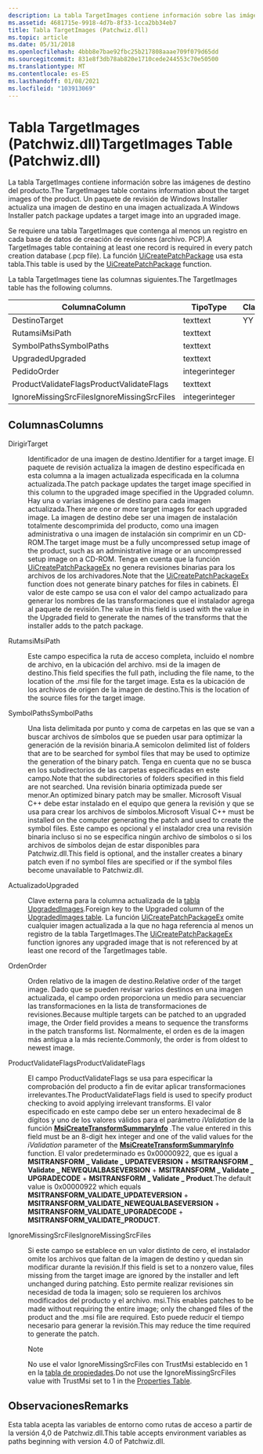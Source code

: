 ```yaml
---
description: La tabla TargetImages contiene información sobre las imágenes de destino del producto. Un paquete de revisión de Windows Installer actualiza una imagen de destino en una imagen actualizada.
ms.assetid: 4681715e-9918-4d7b-8f33-1cca2bb34eb7
title: Tabla TargetImages (Patchwiz.dll)
ms.topic: article
ms.date: 05/31/2018
ms.openlocfilehash: 4bbb8e7bae92fbc25b217808aaae709f079d65dd
ms.sourcegitcommit: 831e8f3db78ab820e1710cede244553c70e50500
ms.translationtype: MT
ms.contentlocale: es-ES
ms.lasthandoff: 01/08/2021
ms.locfileid: "103913069"
---
```

# <a name="targetimages-table-patchwizdll"></a><span data-ttu-id="b3b9d-104">Tabla TargetImages (Patchwiz.dll)</span><span class="sxs-lookup"><span data-stu-id="b3b9d-104">TargetImages Table (Patchwiz.dll)</span></span>

<span data-ttu-id="b3b9d-105">La tabla TargetImages contiene información sobre las imágenes de destino del producto.</span><span class="sxs-lookup"><span data-stu-id="b3b9d-105">The TargetImages table contains information about the target images of the product.</span></span> <span data-ttu-id="b3b9d-106">Un paquete de revisión de Windows Installer actualiza una imagen de destino en una imagen actualizada.</span><span class="sxs-lookup"><span data-stu-id="b3b9d-106">A Windows Installer patch package updates a target image into an upgraded image.</span></span>

<span data-ttu-id="b3b9d-107">Se requiere una tabla TargetImages que contenga al menos un registro en cada base de datos de creación de revisiones (archivo. PCP).</span><span class="sxs-lookup"><span data-stu-id="b3b9d-107">A TargetImages table containing at least one record is required in every patch creation database (.pcp file).</span></span> <span data-ttu-id="b3b9d-108">La función [UiCreatePatchPackage](uicreatepatchpackage-patchwiz-dll-.md) usa esta tabla.</span><span class="sxs-lookup"><span data-stu-id="b3b9d-108">This table is used by the [UiCreatePatchPackage](uicreatepatchpackage-patchwiz-dll-.md) function.</span></span>

<span data-ttu-id="b3b9d-109">La tabla TargetImages tiene las columnas siguientes.</span><span class="sxs-lookup"><span data-stu-id="b3b9d-109">The TargetImages table has the following columns.</span></span>



| <span data-ttu-id="b3b9d-110">Columna</span><span class="sxs-lookup"><span data-stu-id="b3b9d-110">Column</span></span>                | <span data-ttu-id="b3b9d-111">Tipo</span><span class="sxs-lookup"><span data-stu-id="b3b9d-111">Type</span></span>    | <span data-ttu-id="b3b9d-112">Clave</span><span class="sxs-lookup"><span data-stu-id="b3b9d-112">Key</span></span> | <span data-ttu-id="b3b9d-113">Nullable</span><span class="sxs-lookup"><span data-stu-id="b3b9d-113">Nullable</span></span> |
|-----------------------|---------|-----|----------|
| <span data-ttu-id="b3b9d-114">Destino</span><span class="sxs-lookup"><span data-stu-id="b3b9d-114">Target</span></span>                | <span data-ttu-id="b3b9d-115">text</span><span class="sxs-lookup"><span data-stu-id="b3b9d-115">text</span></span>    | <span data-ttu-id="b3b9d-116">Y</span><span class="sxs-lookup"><span data-stu-id="b3b9d-116">Y</span></span>   | <span data-ttu-id="b3b9d-117">N</span><span class="sxs-lookup"><span data-stu-id="b3b9d-117">N</span></span>        |
| <span data-ttu-id="b3b9d-118">Rutamsi</span><span class="sxs-lookup"><span data-stu-id="b3b9d-118">MsiPath</span></span>               | <span data-ttu-id="b3b9d-119">text</span><span class="sxs-lookup"><span data-stu-id="b3b9d-119">text</span></span>    |     | <span data-ttu-id="b3b9d-120">N</span><span class="sxs-lookup"><span data-stu-id="b3b9d-120">N</span></span>        |
| <span data-ttu-id="b3b9d-121">SymbolPaths</span><span class="sxs-lookup"><span data-stu-id="b3b9d-121">SymbolPaths</span></span>           | <span data-ttu-id="b3b9d-122">text</span><span class="sxs-lookup"><span data-stu-id="b3b9d-122">text</span></span>    |     | <span data-ttu-id="b3b9d-123">Y</span><span class="sxs-lookup"><span data-stu-id="b3b9d-123">Y</span></span>        |
| <span data-ttu-id="b3b9d-124">Upgraded</span><span class="sxs-lookup"><span data-stu-id="b3b9d-124">Upgraded</span></span>              | <span data-ttu-id="b3b9d-125">text</span><span class="sxs-lookup"><span data-stu-id="b3b9d-125">text</span></span>    |     | <span data-ttu-id="b3b9d-126">N</span><span class="sxs-lookup"><span data-stu-id="b3b9d-126">N</span></span>        |
| <span data-ttu-id="b3b9d-127">Pedido</span><span class="sxs-lookup"><span data-stu-id="b3b9d-127">Order</span></span>                 | <span data-ttu-id="b3b9d-128">integer</span><span class="sxs-lookup"><span data-stu-id="b3b9d-128">integer</span></span> |     | <span data-ttu-id="b3b9d-129">N</span><span class="sxs-lookup"><span data-stu-id="b3b9d-129">N</span></span>        |
| <span data-ttu-id="b3b9d-130">ProductValidateFlags</span><span class="sxs-lookup"><span data-stu-id="b3b9d-130">ProductValidateFlags</span></span>  | <span data-ttu-id="b3b9d-131">text</span><span class="sxs-lookup"><span data-stu-id="b3b9d-131">text</span></span>    |     | <span data-ttu-id="b3b9d-132">Y</span><span class="sxs-lookup"><span data-stu-id="b3b9d-132">Y</span></span>        |
| <span data-ttu-id="b3b9d-133">IgnoreMissingSrcFiles</span><span class="sxs-lookup"><span data-stu-id="b3b9d-133">IgnoreMissingSrcFiles</span></span> | <span data-ttu-id="b3b9d-134">integer</span><span class="sxs-lookup"><span data-stu-id="b3b9d-134">integer</span></span> |     | <span data-ttu-id="b3b9d-135">N</span><span class="sxs-lookup"><span data-stu-id="b3b9d-135">N</span></span>        |



 

## <a name="columns"></a><span data-ttu-id="b3b9d-136">Columnas</span><span class="sxs-lookup"><span data-stu-id="b3b9d-136">Columns</span></span>

<dl> <dt>

<span data-ttu-id="b3b9d-137"><span id="Target"></span><span id="target"></span><span id="TARGET"></span>Dirigir</span><span class="sxs-lookup"><span data-stu-id="b3b9d-137"><span id="Target"></span><span id="target"></span><span id="TARGET"></span>Target</span></span>
</dt> <dd>

<span data-ttu-id="b3b9d-138">Identificador de una imagen de destino.</span><span class="sxs-lookup"><span data-stu-id="b3b9d-138">Identifier for a target image.</span></span> <span data-ttu-id="b3b9d-139">El paquete de revisión actualiza la imagen de destino especificada en esta columna a la imagen actualizada especificada en la columna actualizada.</span><span class="sxs-lookup"><span data-stu-id="b3b9d-139">The patch package updates the target image specified in this column to the upgraded image specified in the Upgraded column.</span></span> <span data-ttu-id="b3b9d-140">Hay una o varias imágenes de destino para cada imagen actualizada.</span><span class="sxs-lookup"><span data-stu-id="b3b9d-140">There are one or more target images for each upgraded image.</span></span> <span data-ttu-id="b3b9d-141">La imagen de destino debe ser una imagen de instalación totalmente descomprimida del producto, como una imagen administrativa o una imagen de instalación sin comprimir en un CD-ROM.</span><span class="sxs-lookup"><span data-stu-id="b3b9d-141">The target image must be a fully uncompressed setup image of the product, such as an administrative image or an uncompressed setup image on a CD-ROM.</span></span> <span data-ttu-id="b3b9d-142">Tenga en cuenta que la función [UiCreatePatchPackageEx](uicreatepatchpackageex--patchwiz-dll-.md) no genera revisiones binarias para los archivos de los archivadores.</span><span class="sxs-lookup"><span data-stu-id="b3b9d-142">Note that the [UiCreatePatchPackageEx](uicreatepatchpackageex--patchwiz-dll-.md) function does not generate binary patches for files in cabinets.</span></span> <span data-ttu-id="b3b9d-143">El valor de este campo se usa con el valor del campo actualizado para generar los nombres de las transformaciones que el instalador agrega al paquete de revisión.</span><span class="sxs-lookup"><span data-stu-id="b3b9d-143">The value in this field is used with the value in the Upgraded field to generate the names of the transforms that the installer adds to the patch package.</span></span>

</dd> <dt>

<span data-ttu-id="b3b9d-144"><span id="MsiPath"></span><span id="msipath"></span><span id="MSIPATH"></span>Rutamsi</span><span class="sxs-lookup"><span data-stu-id="b3b9d-144"><span id="MsiPath"></span><span id="msipath"></span><span id="MSIPATH"></span>MsiPath</span></span>
</dt> <dd>

<span data-ttu-id="b3b9d-145">Este campo especifica la ruta de acceso completa, incluido el nombre de archivo, en la ubicación del archivo. msi de la imagen de destino.</span><span class="sxs-lookup"><span data-stu-id="b3b9d-145">This field specifies the full path, including the file name, to the location of the .msi file for the target image.</span></span> <span data-ttu-id="b3b9d-146">Esta es la ubicación de los archivos de origen de la imagen de destino.</span><span class="sxs-lookup"><span data-stu-id="b3b9d-146">This is the location of the source files for the target image.</span></span>

</dd> <dt>

<span data-ttu-id="b3b9d-147"><span id="SymbolPaths"></span><span id="symbolpaths"></span><span id="SYMBOLPATHS"></span>SymbolPaths</span><span class="sxs-lookup"><span data-stu-id="b3b9d-147"><span id="SymbolPaths"></span><span id="symbolpaths"></span><span id="SYMBOLPATHS"></span>SymbolPaths</span></span>
</dt> <dd>

<span data-ttu-id="b3b9d-148">Una lista delimitada por punto y coma de carpetas en las que se van a buscar archivos de símbolos que se pueden usar para optimizar la generación de la revisión binaria.</span><span class="sxs-lookup"><span data-stu-id="b3b9d-148">A semicolon delimited list of folders that are to be searched for symbol files that may be used to optimize the generation of the binary patch.</span></span> <span data-ttu-id="b3b9d-149">Tenga en cuenta que no se busca en los subdirectorios de las carpetas especificadas en este campo.</span><span class="sxs-lookup"><span data-stu-id="b3b9d-149">Note that the subdirectories of folders specified in this field are not searched.</span></span> <span data-ttu-id="b3b9d-150">Una revisión binaria optimizada puede ser menor.</span><span class="sxs-lookup"><span data-stu-id="b3b9d-150">An optimized binary patch may be smaller.</span></span> <span data-ttu-id="b3b9d-151">Microsoft Visual C++ debe estar instalado en el equipo que genera la revisión y que se usa para crear los archivos de símbolos.</span><span class="sxs-lookup"><span data-stu-id="b3b9d-151">Microsoft Visual C++ must be installed on the computer generating the patch and used to create the symbol files.</span></span> <span data-ttu-id="b3b9d-152">Este campo es opcional y el instalador crea una revisión binaria incluso si no se especifica ningún archivo de símbolos o si los archivos de símbolos dejan de estar disponibles para Patchwiz.dll.</span><span class="sxs-lookup"><span data-stu-id="b3b9d-152">This field is optional, and the installer creates a binary patch even if no symbol files are specified or if the symbol files become unavailable to Patchwiz.dll.</span></span>

</dd> <dt>

<span data-ttu-id="b3b9d-153"><span id="Upgraded"></span><span id="upgraded"></span><span id="UPGRADED"></span>Actualizado</span><span class="sxs-lookup"><span data-stu-id="b3b9d-153"><span id="Upgraded"></span><span id="upgraded"></span><span id="UPGRADED"></span>Upgraded</span></span>
</dt> <dd>

<span data-ttu-id="b3b9d-154">Clave externa para la columna actualizada de la [tabla UpgradedImages](upgradedimages-table-patchwiz-dll-.md).</span><span class="sxs-lookup"><span data-stu-id="b3b9d-154">Foreign key to the Upgraded column of the [UpgradedImages table](upgradedimages-table-patchwiz-dll-.md).</span></span> <span data-ttu-id="b3b9d-155">La función [UiCreatePatchPackageEx](uicreatepatchpackageex--patchwiz-dll-.md) omite cualquier imagen actualizada a la que no haga referencia al menos un registro de la tabla TargetImages.</span><span class="sxs-lookup"><span data-stu-id="b3b9d-155">The [UiCreatePatchPackageEx](uicreatepatchpackageex--patchwiz-dll-.md) function ignores any upgraded image that is not referenced by at least one record of the TargetImages table.</span></span>

</dd> <dt>

<span data-ttu-id="b3b9d-156"><span id="Order"></span><span id="order"></span><span id="ORDER"></span>Orden</span><span class="sxs-lookup"><span data-stu-id="b3b9d-156"><span id="Order"></span><span id="order"></span><span id="ORDER"></span>Order</span></span>
</dt> <dd>

<span data-ttu-id="b3b9d-157">Orden relativo de la imagen de destino.</span><span class="sxs-lookup"><span data-stu-id="b3b9d-157">Relative order of the target image.</span></span> <span data-ttu-id="b3b9d-158">Dado que se pueden revisar varios destinos en una imagen actualizada, el campo orden proporciona un medio para secuenciar las transformaciones en la lista de transformaciones de revisiones.</span><span class="sxs-lookup"><span data-stu-id="b3b9d-158">Because multiple targets can be patched to an upgraded image, the Order field provides a means to sequence the transforms in the patch transforms list.</span></span> <span data-ttu-id="b3b9d-159">Normalmente, el orden es de la imagen más antigua a la más reciente.</span><span class="sxs-lookup"><span data-stu-id="b3b9d-159">Commonly, the order is from oldest to newest image.</span></span>

</dd> <dt>

<span data-ttu-id="b3b9d-160"><span id="ProductValidateFlags"></span><span id="productvalidateflags"></span><span id="PRODUCTVALIDATEFLAGS"></span>ProductValidateFlags</span><span class="sxs-lookup"><span data-stu-id="b3b9d-160"><span id="ProductValidateFlags"></span><span id="productvalidateflags"></span><span id="PRODUCTVALIDATEFLAGS"></span>ProductValidateFlags</span></span>
</dt> <dd>

<span data-ttu-id="b3b9d-161">El campo ProductValidateFlags se usa para especificar la comprobación del producto a fin de evitar aplicar transformaciones irrelevantes.</span><span class="sxs-lookup"><span data-stu-id="b3b9d-161">The ProductValidateFlags field is used to specify product checking to avoid applying irrelevant transforms.</span></span> <span data-ttu-id="b3b9d-162">El valor especificado en este campo debe ser un entero hexadecimal de 8 dígitos y uno de los valores válidos para el parámetro *iValidation* de la función [**MsiCreateTransformSummaryInfo**](/windows/desktop/api/Msiquery/nf-msiquery-msicreatetransformsummaryinfoa) .</span><span class="sxs-lookup"><span data-stu-id="b3b9d-162">The value entered in this field must be an 8-digit hex integer and one of the valid values for the *iValidation* parameter of the [**MsiCreateTransformSummaryInfo**](/windows/desktop/api/Msiquery/nf-msiquery-msicreatetransformsummaryinfoa) function.</span></span> <span data-ttu-id="b3b9d-163">El valor predeterminado es 0x00000922, que es igual a **MSITRANSFORM \_ Validate \_ UPDATEVERSION**  +  **MSITRANSFORM \_ Validate \_ NEWEQUALBASEVERSION**  +  **MSITRANSFORM \_ Validate \_ UPGRADECODE**  +  **MSITRANSFORM \_ Validate \_ Product**.</span><span class="sxs-lookup"><span data-stu-id="b3b9d-163">The default value is 0x00000922 which equals **MSITRANSFORM\_VALIDATE\_UPDATEVERSION** + **MSITRANSFORM\_VALIDATE\_NEWEQUALBASEVERSION** + **MSITRANSFORM\_VALIDATE\_UPGRADECODE** + **MSITRANSFORM\_VALIDATE\_PRODUCT**.</span></span>

</dd> <dt>

<span data-ttu-id="b3b9d-164"><span id="IgnoreMissingSrcFiles"></span><span id="ignoremissingsrcfiles"></span><span id="IGNOREMISSINGSRCFILES"></span>IgnoreMissingSrcFiles</span><span class="sxs-lookup"><span data-stu-id="b3b9d-164"><span id="IgnoreMissingSrcFiles"></span><span id="ignoremissingsrcfiles"></span><span id="IGNOREMISSINGSRCFILES"></span>IgnoreMissingSrcFiles</span></span>
</dt> <dd>

<span data-ttu-id="b3b9d-165">Si este campo se establece en un valor distinto de cero, el instalador omite los archivos que faltan de la imagen de destino y quedan sin modificar durante la revisión.</span><span class="sxs-lookup"><span data-stu-id="b3b9d-165">If this field is set to a nonzero value, files missing from the target image are ignored by the installer and left unchanged during patching.</span></span> <span data-ttu-id="b3b9d-166">Esto permite realizar revisiones sin necesidad de toda la imagen; solo se requieren los archivos modificados del producto y el archivo. msi.</span><span class="sxs-lookup"><span data-stu-id="b3b9d-166">This enables patches to be made without requiring the entire image; only the changed files of the product and the .msi file are required.</span></span> <span data-ttu-id="b3b9d-167">Esto puede reducir el tiempo necesario para generar la revisión.</span><span class="sxs-lookup"><span data-stu-id="b3b9d-167">This may reduce the time required to generate the patch.</span></span>

> [!Note]  
> <span data-ttu-id="b3b9d-168">No use el valor IgnoreMissingSrcFiles con TrustMsi establecido en 1 en la [tabla de propiedades](properties-table-patchwiz-dll-.md).</span><span class="sxs-lookup"><span data-stu-id="b3b9d-168">Do not use the IgnoreMissingSrcFiles value with TrustMsi set to 1 in the [Properties Table](properties-table-patchwiz-dll-.md).</span></span>

 

</dd> </dl>

## <a name="remarks"></a><span data-ttu-id="b3b9d-169">Observaciones</span><span class="sxs-lookup"><span data-stu-id="b3b9d-169">Remarks</span></span>

<span data-ttu-id="b3b9d-170">Esta tabla acepta las variables de entorno como rutas de acceso a partir de la versión 4,0 de Patchwiz.dll.</span><span class="sxs-lookup"><span data-stu-id="b3b9d-170">This table accepts environment variables as paths beginning with version 4.0 of Patchwiz.dll.</span></span>

 

 



